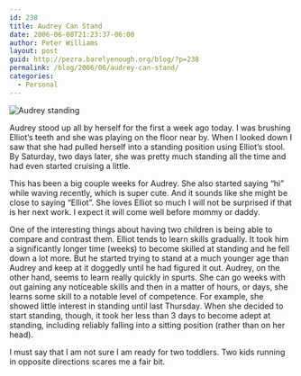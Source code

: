 ```yaml
---
id: 238
title: Audrey Can Stand
date: 2006-06-08T21:23:37-06:00
author: Peter Williams
layout: post
guid: http://pezra.barelyenough.org/blog/?p=238
permalink: /blog/2006/06/audrey-can-stand/
categories:
  - Personal
---
```

![Audrey standing](http://www.barelyenough.org/photos/2006/DSCN4317.sized.jpg)

Audrey stood up all by herself for the first a week ago today. I was brushing Elliot&#8217;s teeth and she was playing on the floor near by. When I looked down I saw that she had pulled herself into a standing position using Elliot&#8217;s stool. By Saturday, two days later, she was pretty much standing all the time and had even started cruising a little.

This has been a big couple weeks for Audrey. She also started saying &#8220;hi&#8221; while waving recently, which is super cute. And it sounds like she might be close to saying &#8220;Elliot&#8221;. She loves Elliot so much I will not be surprised if that is her next work. I expect it will come well before mommy or daddy.

One of the interesting things about having two children is being able to compare and contrast them. Elliot tends to learn skills gradually. It took him a significantly longer time (weeks) to become skilled at standing and he fell down a lot more. But he started trying to stand at a much younger age than Audrey and keep at it doggedly until he had figured it out. Audrey, on the other hand, seems to learn really quickly in spurts. She can go weeks with out gaining any noticeable skills and then in a matter of hours, or days, she learns some skill to a notable level of competence. For example, she showed little interest in standing until last Thursday. When she decided to start standing, though, it took her less than 3 days to become adept at standing, including reliably falling into a sitting position (rather than on her head).

I must say that I am not sure I am ready for two toddlers. Two kids running in opposite directions scares me a fair bit.